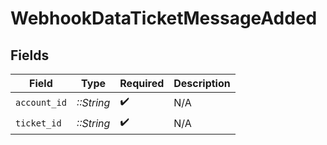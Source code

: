 # WebhookDataTicketMessageAdded


## Fields

| Field              | Type               | Required           | Description        |
| ------------------ | ------------------ | ------------------ | ------------------ |
| `account_id`       | *::String*         | :heavy_check_mark: | N/A                |
| `ticket_id`        | *::String*         | :heavy_check_mark: | N/A                |